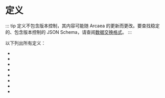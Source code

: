 # 定义

::: tip
定义不包含版本控制，其内容可能随 Arcaea 的更新而更改。要查找稳定的、包含版本控制的 
JSON Schema，请查阅[数据交换格式](/data-exchange-format)。
:::


以下列出所有定义：

- <big><DefinitionLink target="pack" /></big>
- <big><DefinitionLink target="pack-localization" /></big>
- <big><DefinitionLink target="song" /></big>
- <big><DefinitionLink target="song-localization" /></big>
- <big><DefinitionLink target="difficulty" /></big>
- <big><DefinitionLink target="difficulty-localization" /></big>
- <big><DefinitionLink target="chart-info" /></big>
- <big><DefinitionLink target="play-result" /></big>
